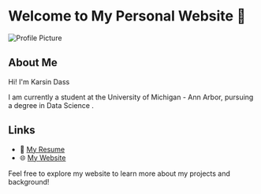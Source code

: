 # Welcome to My Personal Website 👋

![Profile Picture](assets/profile.jpg)

## About Me
Hi! I'm Karsin Dass

I am currently a student at the University of Michigan - Ann Arbor, pursuing a degree in Data Science .

## Links
- 📄 [My Resume](link-to-your-resume)  
- 🌐 [My Website](https://keemarice.github.io)

Feel free to explore my website to learn more about my projects and background!





